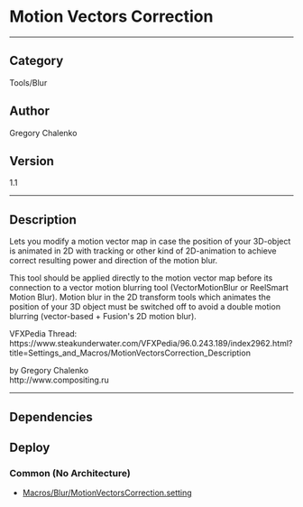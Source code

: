 # Motion Vectors Correction
___

## Category
Tools/Blur

## Author
Gregory Chalenko

## Version
1.1

___

## Description
<p>Lets you modify a motion vector map in case the position of your 3D-object is animated in 2D with tracking or other kind of 2D-animation to achieve correct resulting power and direction of the motion blur.</p>

<p>This tool should be applied directly to the motion vector map before its connection to a vector motion blurring tool (VectorMotionBlur or ReelSmart Motion Blur). Motion blur in the 2D transform tools which animates the position of your 3D object must be switched off to avoid a double motion blurring (vector-based + Fusion's 2D motion blur).</p>

<p>VFXPedia Thread:<br>
https://www.steakunderwater.com/VFXPedia/96.0.243.189/index2962.html?title=Settings_and_Macros/MotionVectorsCorrection_Description</p>

<p>by Gregory Chalenko<br>
http://www.compositing.ru</p>

___

## Dependencies

## Deploy

### Common (No Architecture)

<ul>
<li><a href="https://gitlab.com/WeSuckLess/Reactor/-/blob/master/Atoms/com.GregoryChalenko.MotionVectorsCorrection/Macros/Blur/MotionVectorsCorrection.setting?ref_type=heads">Macros/Blur/MotionVectorsCorrection.setting</a></li>
</ul>
